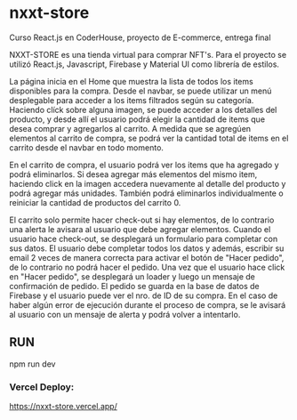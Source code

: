 # nxxt-store

Curso React.js en CoderHouse, proyecto de E-commerce, entrega final

NXXT-STORE es una tienda virtual para comprar NFT's. Para el proyecto se utilizó React.js, Javascript, Firebase y Material UI como librería de estilos.

La página inicia en el Home que muestra la lista de todos los items disponibles para la compra. 
Desde el navbar, se puede utilizar un menú desplegable para acceder a los items filtrados según su categoría. Haciendo clíck sobre alguna imagen, se puede acceder a los detalles del producto, y desde allí el usuario podrá elegir la cantidad de items que desea comprar y agregarlos al carrito. A medida que se agregúen elementos al carrito de compra, se podrá ver la cantidad total de items en el carrito desde el navbar en todo momento.

En el carrito de compra, el usuario podrá ver los items que ha agregado y podrá eliminarlos. Si desea agregar más elementos del mismo item, haciendo click en la imagen accedera nuevamente al detalle del producto y podrá agregar más unidades. También podrá eliminarlos individualmente o reiniciar la cantidad de productos del carrito 0. 

El carrito solo permite hacer check-out si hay elementos, de lo contrario una alerta le avisara al usuario que debe agregar elementos. Cuando el usuario hace check-out, se desplegará un formulario para completar con sus datos. El usuario debe completar todos los datos y además, escribir su email 2 veces de manera correcta para activar el botón de "Hacer pedido", de lo contrario no podrá hacer el pedido. Una vez que el usuario hace click en "Hacer pedido", se desplegará un loader y luego un mensaje de confirmación de pedido. El pedido se guarda en la base de datos de Firebase y el usuario puede ver el nro. de ID de su compra. En el caso de haber algún error de ejecución durante el proceso de compra, se le avisará al usuario con un mensaje de alerta y podrá volver a intentarlo.

## RUN

npm run dev

### Vercel Deploy:
https://nxxt-store.vercel.app/
